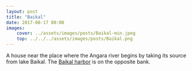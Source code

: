 ```yaml
---
layout: post
title: "Baikal"
date: 2017-08-17 00:00
images: 
    cover: ../assets/images/posts/Baikal-min.jpeg
    top: ../../../assets/images/posts/Baikal.png
---
```

A house near the place where the Angara river begins by taking its source from lake Baikal. The <a href="https://en.wikipedia.org/wiki/Baykal_(port)">Baikal harbor</a> is on the opposite bank.